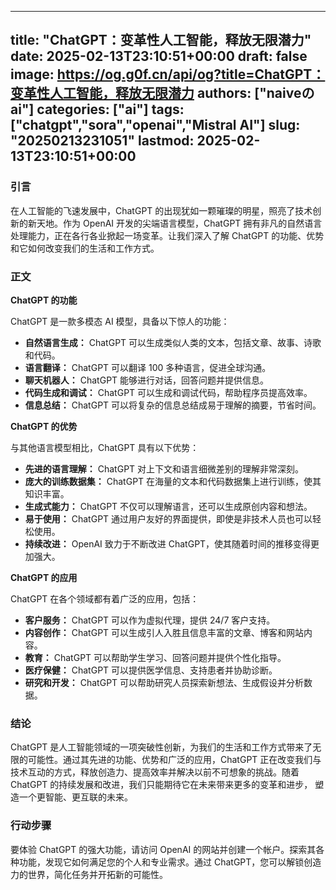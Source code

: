 
---
title: "ChatGPT：变革性人工智能，释放无限潜力"
date: 2025-02-13T23:10:51+00:00
draft: false
image: https://og.g0f.cn/api/og?title=ChatGPT：变革性人工智能，释放无限潜力
authors: ["naiveのai"]
categories: ["ai"]
tags: ["chatgpt","sora","openai","Mistral AI"]
slug: "20250213231051"
lastmod: 2025-02-13T23:10:51+00:00
---
### 引言

在人工智能的飞速发展中，ChatGPT 的出现犹如一颗璀璨的明星，照亮了技术创新的新天地。作为 OpenAI 开发的尖端语言模型，ChatGPT 拥有非凡的自然语言处理能力，正在各行各业掀起一场变革。让我们深入了解 ChatGPT 的功能、优势和它如何改变我们的生活和工作方式。

### 正文

**ChatGPT 的功能**

ChatGPT 是一款多模态 AI 模型，具备以下惊人的功能：

- **自然语言生成：** ChatGPT 可以生成类似人类的文本，包括文章、故事、诗歌和代码。
- **语言翻译：** ChatGPT 可以翻译 100 多种语言，促进全球沟通。
- **聊天机器人：** ChatGPT 能够进行对话，回答问题并提供信息。
- **代码生成和调试：** ChatGPT 可以生成和调试代码，帮助程序员提高效率。
- **信息总结：** ChatGPT 可以将复杂的信息总结成易于理解的摘要，节省时间。

**ChatGPT 的优势**

与其他语言模型相比，ChatGPT 具有以下优势：

- **先进的语言理解：** ChatGPT 对上下文和语言细微差别的理解非常深刻。
- **庞大的训练数据集：** ChatGPT 在海量的文本和代码数据集上进行训练，使其知识丰富。
- **生成式能力：** ChatGPT 不仅可以理解语言，还可以生成原创内容和想法。
- **易于使用：** ChatGPT 通过用户友好的界面提供，即使是非技术人员也可以轻松使用。
- **持续改进：** OpenAI 致力于不断改进 ChatGPT，使其随着时间的推移变得更加强大。

**ChatGPT 的应用**

ChatGPT 在各个领域都有着广泛的应用，包括：

- **客户服务：** ChatGPT 可以作为虚拟代理，提供 24/7 客户支持。
- **内容创作：** ChatGPT 可以生成引人入胜且信息丰富的文章、博客和网站内容。
- **教育：** ChatGPT 可以帮助学生学习、回答问题并提供个性化指导。
- **医疗保健：** ChatGPT 可以提供医学信息、支持患者并协助诊断。
- **研究和开发：** ChatGPT 可以帮助研究人员探索新想法、生成假设并分析数据。

### 结论

ChatGPT 是人工智能领域的一项突破性创新，为我们的生活和工作方式带来了无限的可能性。通过其先进的功能、优势和广泛的应用，ChatGPT 正在改变我们与技术互动的方式，释放创造力、提高效率并解决以前不可想象的挑战。随着 ChatGPT 的持续发展和改进，我们只能期待它在未来带来更多的变革和进步， 塑造一个更智能、更互联的未来。

### 行动步骤

要体验 ChatGPT 的强大功能，请访问 OpenAI 的网站并创建一个帐户。探索其各种功能，发现它如何满足您的个人和专业需求。通过 ChatGPT，您可以解锁创造力的世界，简化任务并开拓新的可能性。